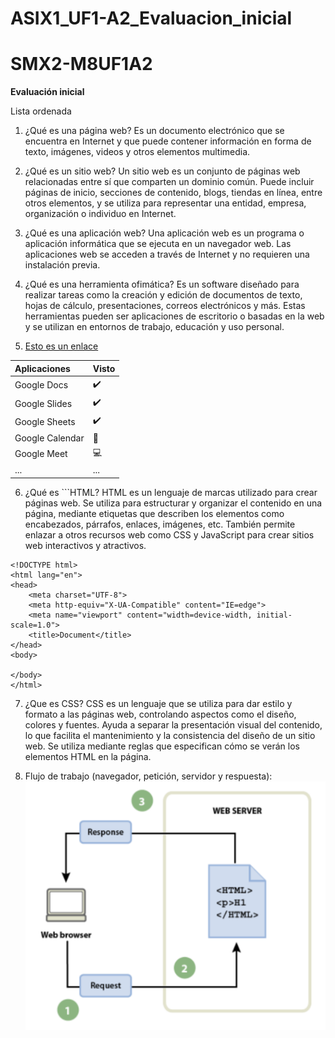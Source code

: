 # ASIX1_UF1-A2_Evaluacion_inicial


# SMX2-M8UF1A2

**Evaluación inicial**

Lista ordenada
1. ¿Qué es una página web?
Es un documento electrónico que se encuentra en Internet y que puede contener información en forma de texto, imágenes, videos y otros elementos multimedia.

2. ¿Qué es un sitio web?
Un sitio web es un conjunto de páginas web relacionadas entre sí que comparten un dominio común. Puede incluir páginas de inicio, secciones de contenido, blogs, tiendas en línea, entre otros elementos, y se utiliza para representar una entidad, empresa, organización o individuo en Internet.

3. ¿Qué es una aplicación web?
Una aplicación web es un programa o aplicación informática que se ejecuta en un navegador web. Las aplicaciones web se acceden a través de Internet y no requieren una instalación previa.

4. ¿Qué es una herramienta ofimática?
Es un software diseñado para realizar tareas como la creación y edición de documentos de texto, hojas de cálculo, presentaciones, correos electrónicos y más. Estas herramientas pueden ser aplicaciones de escritorio o basadas en la web y se utilizan en entornos de trabajo, educación y uso personal.

5. [Esto es un enlace](https://www.google.com/intl/es-419/chrome/browser-tools/ "Herramientas de Google:")

|**Aplicaciones**|**Visto**|
|:---------------|:---|
|Google Docs|✔️|
|Google Slides|✔️|
|Google Sheets|✔️|
|Google Calendar|📅|
|Google Meet|💻|
|...|...|

6. ¿Qué es ```HTML?
HTML es un lenguaje de marcas utilizado para crear páginas web. Se utiliza para estructurar y organizar el contenido en una página, mediante etiquetas que describen los elementos como encabezados, párrafos, enlaces, imágenes, etc. También permite enlazar a otros recursos web como CSS y JavaScript para crear sitios web interactivos y atractivos.

```
<!DOCTYPE html>
<html lang="en">
<head>
    <meta charset="UTF-8">
    <meta http-equiv="X-UA-Compatible" content="IE=edge">
    <meta name="viewport" content="width=device-width, initial-scale=1.0">
    <title>Document</title>
</head>
<body>

</body>
</html>
```

7. ¿Que es CSS?
CSS es un lenguaje que se utiliza para dar estilo y formato a las páginas web, controlando aspectos como el diseño, colores y fuentes. Ayuda a separar la presentación visual del contenido, lo que facilita el mantenimiento y la consistencia del diseño de un sitio web. Se utiliza mediante reglas que especifican cómo se verán los elementos HTML en la página.

8. Flujo de trabajo (navegador, petición, servidor y respuesta):
![Esto es una imagen](https://github.com/HugoFI/ASIX1_UF1-A2_Evaluacion_inicial/blob/main/flujo-de-trabajo.png "Flujo de trabajo")